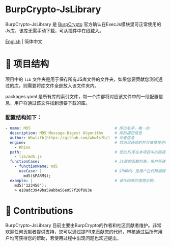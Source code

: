 # BurpCrypto-JsLibrary

BurpCrypto-JsLibrary 是 [BurpCrypto](https://github.com/whwlsfb/BurpCrypto) 官方确认在ExecJs模块里可正常使用的Js库，该库无需手动下载，可从插件中在线载入。

[English](./README.md) | 简体中文
# 📑 项目结构

项目中的 `lib` 文件夹是用于保存所有JS库文件的文件夹，如果您要贡献您测试通过的库，则需要将库文件全部放入该文件夹内。

packages.yaml 是所有库的索引文件，每一个库都将对应该文件中的一段配置信息，用户将通过该文件找到想要下载的库。

### 配置结构如下：
```yaml
- name: MD5                                     # 库的名字，唯一的
  description: MD5 Message-Digest Algorithm     # 库的描述信息
  author: Whwlsfb(https://github.com/whwlsfb/)  # 作者信息 
  engine:                                       # 您测试通过的并且推荐使用的JS引擎，可写多个，目前可用的引擎有：[Rhino, JreBuiltIn, HtmlUnit]
    - Rhino
  path:                                         # 您的JS库在本项目中的路径，可写多个。将按照顺序载入。
    - lib/md5.js
  functionCase:                                 # JS库的函数列表，用户将通过该信息直接插入函数。
    - functionName: md5
      useCase: |                                # $PARM$ 是用户在代码编辑器中选中的文字，将会被`useCase`替换.
        md5($PARM$);
  example: |                                    # 该代码库的使用示例.
    md5('123456');
    > e10adc3949ba59abbe56e057f20f883e
```

# 💪 Contributions

BurpCrypto-JsLibrary 目前主要由BurpCrypto的作者和社区贡献者维护。非常欢迎任何贡献者提供支持，您可以通过提PR来贡献您的代码，审核通过后所有用户均可获得您的帮助，若使用过程中出现问题也欢迎提出。
